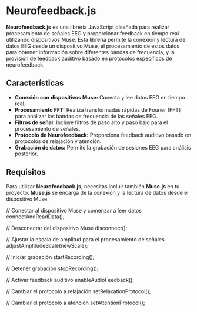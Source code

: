 # Neurofeedback.js

**Neurofeedback.js** es una librería JavaScript diseñada para realizar procesamiento de señales EEG y proporcionar feedback en tiempo real utilizando dispositivos Muse. Esta librería permite la conexión y lectura de datos EEG desde un dispositivo Muse, el procesamiento de estos datos para obtener información sobre diferentes bandas de frecuencia, y la provisión de feedback auditivo basado en protocolos específicos de neurofeedback.

## Características

- **Conexión con dispositivos Muse:** Conecta y lee datos EEG en tiempo real.
- **Procesamiento FFT:** Realiza transformadas rápidas de Fourier (FFT) para analizar las bandas de frecuencia de las señales EEG.
- **Filtros de señal:** Incluye filtros de paso alto y paso bajo para el procesamiento de señales.
- **Protocolo de Neurofeedback:** Proporciona feedback auditivo basado en protocolos de relajación y atención.
- **Grabación de datos:** Permite la grabación de sesiones EEG para análisis posterior.

## Requisitos

Para utilizar **Neurofeedback.js**, necesitas incluir también **Muse.js** en tu proyecto. **Muse.js** se encarga de la conexión y la lectura de datos desde el dispositivo Muse.

// Conectar al dispositivo Muse y comenzar a leer datos
connectAndReadData();

// Desconectar del dispositivo Muse
disconnect();

// Ajustar la escala de amplitud para el procesamiento de señales
adjustAmplitudeScale(newScale);

// Iniciar grabación
startRecording();

// Detener grabación
stopRecording();

// Activar feedback auditivo
enableAudioFeedback();

// Cambiar el protocolo a relajación
setRelaxationProtocol();

// Cambiar el protocolo a atención
setAttentionProtocol();

